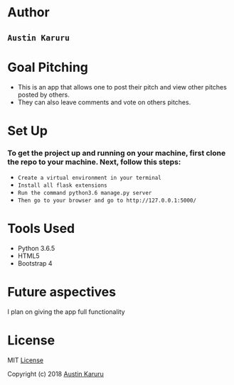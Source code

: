 # Author

## `Austin Karuru`

# Goal Pitching

- This is an app that allows one to post their pitch and view other pitches posted by others.
- They can also leave comments and vote on others pitches.

# Set Up

### To get the project up and running on your machine, first clone the repo to your machine. Next, follow this steps:

- `Create a virtual environment in your terminal`
- `Install all flask extensions`
- `Run the command python3.6 manage.py server`
- `Then go to your browser and go to http://127.0.0.1:5000/`

# Tools Used

- Python 3.6.5
- HTML5
- Bootstrap 4

# Future aspectives

I plan on giving the app full functionality

# License

MIT <a href="https://github.com/austinkaruru/Goal/blob/master/LICENSE">License</a>

Copyright (c) 2018 <a href="https://github.com/austinkaruru">Austin Karuru</a>
